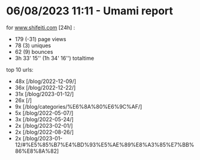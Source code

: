 # 06/08/2023 11:11 - Umami report
for www.shifeiti.com [24h] :

 - 179 (-31) page views
 - 78 (3) uniques
 - 62 (9) bounces
 - 3h 33' 15'' (1h 34' 16'') totaltime


top 10 urls:
 - 48x [/blog/2022-12-09/]
 - 36x [/blog/2022-12-22/]
 - 31x [/blog/2023-01-12/]
 - 26x [/]
 - 9x [/blog/categories/%E6%8A%80%E6%9C%AF/]
 - 5x [/blog/2022-05-07/]
 - 3x [/blog/2022-05-24/]
 - 2x [/blog/2023-02-01/]
 - 2x [/blog/2022-08-26/]
 - 2x [/blog/2023-01-12/#%E5%85%B7%E4%BD%93%E5%AE%89%E8%A3%85%E7%BB%86%E8%8A%82]



